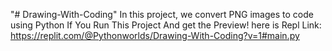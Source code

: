 "# Drawing-With-Coding" 
In this project, we convert PNG images to code using Python
If You Run This Project And get the Preview! here is Repl Link:  https://replit.com/@Pythonworlds/Drawing-With-Coding?v=1#main.py
